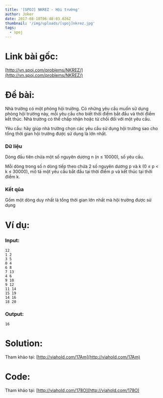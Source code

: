 ```yaml
---
title: '[SPOJ] NKREZ - Hội trường'
author: Joker
date: 2017-08-10T06:48:03.026Z
thumbnail: '/img/uploads/[spoj]nkrez.jpg'
tags:
  - spoj
---
```

# Link bài gốc: 

[http://vn.spoj.com/problems/NKREZ/](http://vn.spoj.com/problems/NKREZ/)

# Đề bài:

Nhà trường có một phòng hội trường. Có những yêu cầu muốn sử dụng phòng hội trường này, mỗi yêu cầu cho biết thời điểm bắt đầu và thời điểm kết thúc. Nhà trường có thể chấp nhận hoặc từ chối đối với một yêu cầu.

Yêu cầu: hãy giúp nhà trường chọn các yêu cầu sử dụng hội trường sao cho tổng thời gian hội trường được sử dụng là lớn nhất.

### Dữ liệu

Dòng đầu tiên chứa một số nguyên dương n \(n ≤ 10000\), số yêu cầu.

Mỗi dòng trong số n dòng tiếp theo chứa 2 số nguyên dương p và k \(0 ≤ p &lt; k ≤ 30000\), mô tả một yêu cầu bắt đầu tại thời điểm p và kết thúc tại thời điểm k.

### Kết qủa

Gồm một dòng duy nhất là tổng thời gian lớn nhất mà hội trường được sử dụng

# Ví dụ:

### Input:

```
12
1 2
3 5
0 4
6 8
7 13
4 6
9 10
9 12
11 14
15 19
14 16
18 20
```

### Output:

```
16
```

# Solution:

Tham khảo tại: [http://viahold.com/17Am](http://viahold.com/17Am)

# Code: 

Tham khảo tại: [http://viahold.com/178O](http://viahold.com/178O)


